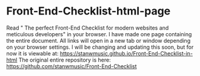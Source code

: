 # Front-End-Checklist-html-page
Read " The perfect Front-End Checklist for modern websites and meticulous developers" in your browser.
I have made  one page containing the entire document.
All links will open in a new  tab or window  depending on your browser settings.
I will be changing and updating this soon, but for now it is viewable  at:
https://stanwmusic.github.io/Front-End-Checklist-in-html
The original entire repository is here: 
https://github.com/stanwmusic/Front-End-Checklist
